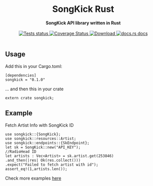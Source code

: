 <h1 align="center">SongKick Rust</h1>
<div align="center">
  <strong>
    SongKick API library written in Rust
  </strong>
</div>

<br />

<div align="center">
  <a href="https://github.com/RustRome/songkick-api/actions?query=workflow%3ATests">
    <img src="https://github.com/RustRome/songkick-api/workflows/Tests/badge.svg"
    alt="Tests status" />
  </a>
  
  <a href='https://coveralls.io/github/RustRome/songkick-api?branch=master'>
    <img src='https://coveralls.io/repos/github/RustRome/songkick-api/badge.svg?branch=master' alt='Coverage Status' />
  </a>

  <a href="https://crates.io/crates/songkick-api">
    <img src="https://img.shields.io/crates/d/songkick-api.svg?style=flat-square"
      alt="Download" />
  </a>

  <a href="https://docs.rs/songkick-api">
    <img src="https://img.shields.io/badge/docs-latest-blue.svg?style=flat-square"
      alt="docs.rs docs" />
  </a>

</div>

<br/>




## Usage


Add this in your Cargo.toml:

```
[dependencies]
songkick = "0.1.0"
```


... and then this in your crate

```
extern crate songkick;
```



## Example


Fetch Artist Info with SongKick ID
 
 ```rust,
use songkick::{SongKick};
 use songkick::resources::Artist;
use songkick::endpoints::{SkEndpoint};
 let sk = SongKick::new("API_KEY");
//RadioHead ID
let artists : Vec<Artist> = sk.artist.get(253846)
.and_then(|res| Ok(res.collect()))
.expect("Failed to fetch artist with id");
assert_eq!(1,artists.len());
```


Check more examples [here](https://github.com/RustRome/songkick-api/tree/master/examples)


